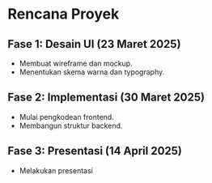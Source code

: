 # Rencana Proyek
## Fase 1: Desain UI (23 Maret 2025)
- Membuat wireframe dan mockup.
- Menentukan skema warna dan typography.

## Fase 2: Implementasi (30 Maret 2025)
- Mulai pengkodean frontend.
- Membangun struktur backend.

## Fase 3: Presentasi (14 April 2025)
- Melakukan presentasi
